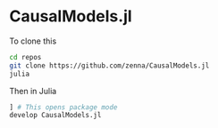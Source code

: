 # CausalModels.jl

To clone this

```bash
cd repos
git clone https://github.com/zenna/CausalModels.jl
julia
```

Then in Julia

```julia
] # This opens package mode
develop CausalModels.jl
```